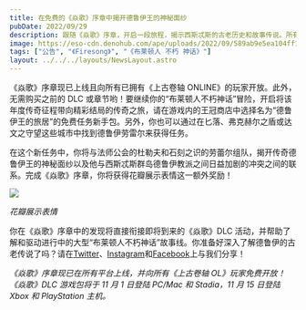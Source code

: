 ```yaml
---
title: 在免费的《焱歌》序章中揭开德鲁伊王的神秘面纱
pubDate: 2022/09/29
description: 跟随《焱歌》序章，开启一段旅程，揭示西斯忒斯的古老历史和故事传说。所有现有《上古卷轴OL》玩家现在即可免费畅玩！
image: https://eso-cdn.denohub.com/ape/uploads/2022/09/589ab9e5ea104ff148bf56c9119c3677.jpg
tags: ["公告", "《Firesong》", "《布莱顿人 不朽 神话》"]
layout: ../../../layouts/NewsLayout.astro
---
```


《焱歌》序章现已上线且向所有已拥有《上古卷轴 ONLINE》的玩家开放。此外，无需购买之前的 DLC
或章节哟！要继续你的“布莱顿人不朽神话”冒险，开启将该年度传奇征程带向精彩结局的传奇之旅，请在游戏内的王冠商店中选择名为“德鲁伊王的旅居”的免费任务新手包。另外，你也可以通过在匕落、弗克赫尔之盾或达文之守望这些城市中找到德鲁伊劳雷尔来获得任务。

在这个新任务中，你将与法师公会的杜勒夫和石刻之识的劳蕾尔组队，揭开传奇德鲁伊王的神秘面纱以及他与西斯忒斯群岛德鲁伊教派之间日益加剧的冲突之间的联系。完成《焱歌》序章，你将获得花瓣展示表情这一额外奖励！

![](https://eso-cdn.denohub.com/ape/uploads/2022/09/3499ac5146ec3804bec63a803948d5ba.jpg)

_花瓣展示表情_

你在《焱歌》序章中的发现将直接衔接即将到来的《焱歌》DLC
活动，并帮助了解和驱动进行中的大型“布莱顿人不朽神话”故事线。你准备好深入了解德鲁伊的古老传说了吗？请在[Twitter](https://twitter.com/TESOnline)、[Instagram](https://www.instagram.com/elderscrollsonline/)和[Facebook](https://www.facebook.com/ElderScrollsOnline)上与我们分享！

_《焱歌》序章现已在所有平台上线，并向所有《上古卷轴 OL》玩家免费开放！《焱歌》DLC 游戏包将于 11 月 1 日登陆 PC/Mac 和
Stadia，11 月 15 日登陆 Xbox 和 PlayStation 主机。_
